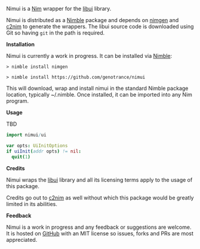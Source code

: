 Nimui is a [Nim](https://nim-lang.org/) wrapper for the [libui](https://github.com/andlabs/libui) library.

Nimui is distributed as a [Nimble](https://github.com/nim-lang/nimble) package and depends on [nimgen](https://github.com/genotrance/nimgen) and [c2nim](https://github.com/nim-lang/c2nim/) to generate the wrappers. The libui source code is downloaded using Git so having ```git``` in the path is required.

__Installation__

Nimui is currently a work in progress. It can be installed via [Nimble](https://github.com/nim-lang/nimble):

```
> nimble install nimgen

> nimble install https://github.com/genotrance/nimui
```

This will download, wrap and install nimui in the standard Nimble package location, typically ~/.nimble. Once installed, it can be imported into any Nim program.

__Usage__

TBD

```nim
import nimui/ui

var opts: UiInitOptions
if uiInit(addr opts) != nil:
  quit(1)
```

__Credits__

Nimui wraps the [libui](https://github.com/andlabs/libui) library and all its licensing terms apply to the usage of this package.

Credits go out to [c2nim](https://github.com/nim-lang/c2nim/) as well without which this package would be greatly limited in its abilities.

__Feedback__

Nimui is a work in progress and any feedback or suggestions are welcome. It is hosted on [GitHub](https://github.com/genotrance/nimui) with an MIT license so issues, forks and PRs are most appreciated.
